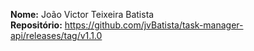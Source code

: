 <strong>Nome:</strong> João Victor Teixeira Batista
<br>
<strong>Repositório:</strong> https://github.com/jvBatista/task-manager-api/releases/tag/v1.1.0

